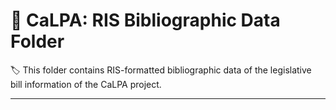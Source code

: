 # :open_file_folder: CaLPA: RIS Bibliographic Data Folder

:label: This folder contains RIS-formatted bibliographic data of the legislative bill information of the CaLPA project.

----
